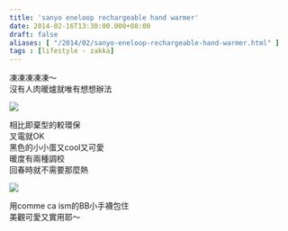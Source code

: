 ```yaml
---
title: 'sanyo eneloop rechargeable hand warmer'
date: 2014-02-16T13:30:00.000+08:00
draft: false
aliases: [ "/2014/02/sanyo-eneloop-rechargeable-hand-warmer.html" ]
tags : [lifestyle - zakka]
---
```


凍凍凍凍凍～  
沒有人肉暖爐就唯有想想辦法  

![](/images/sanyowarmer.jpg)

相比即棄型的較環保  
叉電就OK  
黑色的小小蛋又cool又可愛  
暖度有兩種調校  
回春時就不需要那麼熱  

![](/images/sanyowarmer1.jpg)

用comme ca ism的BB小手襪包住  
美觀可愛又實用耶～
